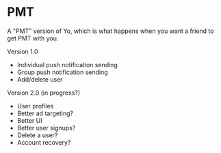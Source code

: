 PMT
===

A "PMT" version of Yo, which is what happens when you want a friend to get PMT with you.

Version 1.0
- Individual push notification sending
- Group push notification sending
- Add/delete user

Version 2.0 (in progress?)
- User profiles
- Better ad targeting?
- Better UI
- Better user signups?
- Delete a user?
- Account recovery?
